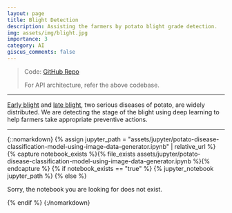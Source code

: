 ```yaml
---
layout: page
title: Blight Detection
description: Assisting the farmers by potato blight grade detection.
img: assets/img/blight.jpg
importance: 3
category: AI
giscus_comments: false
---
```


> Code: [GitHub Repo](https://github.com/hrishikeshh/Blight-Classification)
>
> For API architecture, refer the above codebase.

---
[Early blight](https://ipm.cahnr.uconn.edu/early-blight-and-late-blight-of-potato/) and [late blight](https://extension.umn.edu/disease-management/late-blight), two serious diseases of potato, are widely distributed. We are detecting the stage of the blight using deep learning to help farmers take appropriate preventive actions. 

---

{::nomarkdown}
{% assign jupyter_path = "assets/jupyter/potato-disease-classification-model-using-image-data-generator.ipynb" | relative_url %}
{% capture notebook_exists %}{% file_exists assets/jupyter/potato-disease-classification-model-using-image-data-generator.ipynb %}{% endcapture %}
{% if notebook_exists == "true" %}
{% jupyter_notebook jupyter_path %}
{% else %}

<p>Sorry, the notebook you are looking for does not exist.</p>
{% endif %}
{:/nomarkdown}